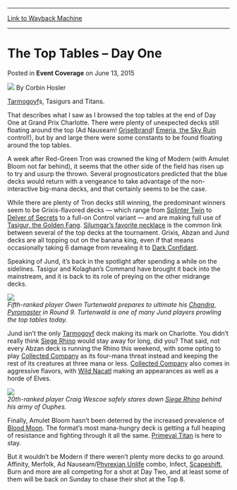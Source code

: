 
---
[Link to Wayback Machine](https://web.archive.org/web/20150617003829/http://magic.wizards.com/en/events/coverage/gpcha15/the-top-tables-day-one-2015-06-13)

[_metadata_:author]:- "Corbin Hosler"
[_metadata_:description]:- "Tarmogoyfs, Tasigurs and Titans."
[_metadata_:generator]:- "Drupal 7 (http://drupal.org)"
[_metadata_:node]:- "404046"
[_metadata_:publish_date]:- "2015-06-13"
[_metadata_:source]:- "div-main-content"
[_metadata_:title]:- "The Top Tables – Day One"
[_metadata_:wayback_capture_timestamp]:- "2015-06-17 00:38:29"
[_metadata_:wayback_raw_url]:- "https://web.archive.org/web/20150617003829id_/http://magic.wizards.com/en/events/coverage/gpcha15/the-top-tables-day-one-2015-06-13"
[_metadata_:wayback_url]:- "http://magic.wizards.com/en/events/coverage/gpcha15/the-top-tables-day-one-2015-06-13"
---


The Top Tables – Day One
========================



 Posted in **Event Coverage**
 on June 13, 2015 






![](https://media.magic.wizards.com/styles/auth_small/public/images/person/hosler.jpg)
By Corbin Hosler











[Tarmogoyf](http://gatherer.wizards.com/Pages/Card/Details.aspx?name=Tarmogoyf)s, Tasigurs and Titans.


That describes what I saw as I browsed the top tables at the end of Day One at Grand Prix Charlotte. There were plenty of unexpected decks still floating around the top (Ad Nauseam! [Griselbrand](http://gatherer.wizards.com/Pages/Card/Details.aspx?name=Griselbrand)! [Emeria, the Sky Ruin](http://gatherer.wizards.com/Pages/Card/Details.aspx?name=Emeria%2C+the+Sky+Ruin) control!), but by and large there were some constants to be found floating around the top tables.


A week after Red-Green Tron was crowned the king of Modern (with Amulet Bloom not far behind), it seems that the other side of the field has risen up to try and usurp the thrown. Several prognosticators predicted that the blue decks would return with a vengeance to take advantage of the non-interactive big-mana decks, and that certainly seems to be the case.


While there are plenty of Tron decks still winning, the predominant winners seem to be Grixis-flavored decks — which range from [Splinter Twin](http://gatherer.wizards.com/Pages/Card/Details.aspx?name=Splinter+Twin) to [Delver of Secrets](http://gatherer.wizards.com/Pages/Card/Details.aspx?name=Delver+of+Secrets) to a full-on Control variant — and are making full use of [Tasigur, the Golden Fang](http://gatherer.wizards.com/Pages/Card/Details.aspx?name=Tasigur%2C+the+Golden+Fang). [Silumgar’s favorite necklace](http://magic.wizards.com/en/articles/archive/arcana/silumgars-fancy-jewelry-2015-03-11) is the common link between several of the top decks at the tournament. Grixis, Abzan and Jund decks are all topping out on the banana king, even if that means occasionally taking 6 damage from revealing it to [Dark Confidant](http://gatherer.wizards.com/Pages/Card/Details.aspx?name=Dark+Confidant).


Speaking of Jund, it’s back in the spotlight after spending a while on the sidelines. Tasigur and Kolaghan’s Command have brought it back into the mainstream, and it is back to its role of preying on the other midrange decks.


**![](https://media.wizards.com/2015/events/gpcha15/Owen's-Jund-EDITED.jpg)**  
*Fifth-ranked player Owen Turtenwald prepares to ultimate his [Chandra, Pyromaster](http://gatherer.wizards.com/Pages/Card/Details.aspx?name=Chandra%2C+Pyromaster) in Round 9. Turtenwald is one of many Jund players prowling the top tables today.*


Jund isn’t the only [Tarmogoyf](http://gatherer.wizards.com/Pages/Card/Details.aspx?name=Tarmogoyf) deck making its mark on Charlotte. You didn’t really think [Siege Rhino](http://gatherer.wizards.com/Pages/Card/Details.aspx?name=Siege+Rhino) would stay away for long, did you? That said, not every Abzan deck is running the Rhino this weekend, with some opting to play [Collected Company](http://gatherer.wizards.com/Pages/Card/Details.aspx?name=Collected+Company) as its four-mana threat instead and keeping the rest of its creatures at three mana or less. [Collected Company](http://gatherer.wizards.com/Pages/Card/Details.aspx?name=Collected+Company) also comes in aggressive flavors, with [Wild Nacatl](http://gatherer.wizards.com/Pages/Card/Details.aspx?name=Wild+Nacatl) making an appearances as well as a horde of Elves.


**![](https://media.wizards.com/2015/events/gpcha15/Wescoe-EDITED.jpg)**  
*20th-ranked player Craig Wescoe safely stares down [Siege Rhino](http://gatherer.wizards.com/Pages/Card/Details.aspx?name=Siege+Rhino) behind his army of Ouphes.*


Finally, Amulet Bloom hasn’t been deterred by the increased prevalence of [Blood Moon](http://gatherer.wizards.com/Pages/Card/Details.aspx?name=Blood+Moon). The format’s most mana-hungry deck is getting a full heaping of resistance and fighting through it all the same. [Primeval Titan](http://gatherer.wizards.com/Pages/Card/Details.aspx?name=Primeval+Titan) is here to stay.


But it wouldn’t be Modern if there weren’t plenty more decks to go around. Affinity, Merfolk, Ad Nauseam/[Phyrexian Unlife](http://gatherer.wizards.com/Pages/Card/Details.aspx?name=Phyrexian+Unlife) combo, Infect, [Scapeshift](http://gatherer.wizards.com/Pages/Card/Details.aspx?name=Scapeshift), Burn and more are all competing for a shot at Day Two, and at least some of them will be back on Sunday to chase their shot at the Top 8.







